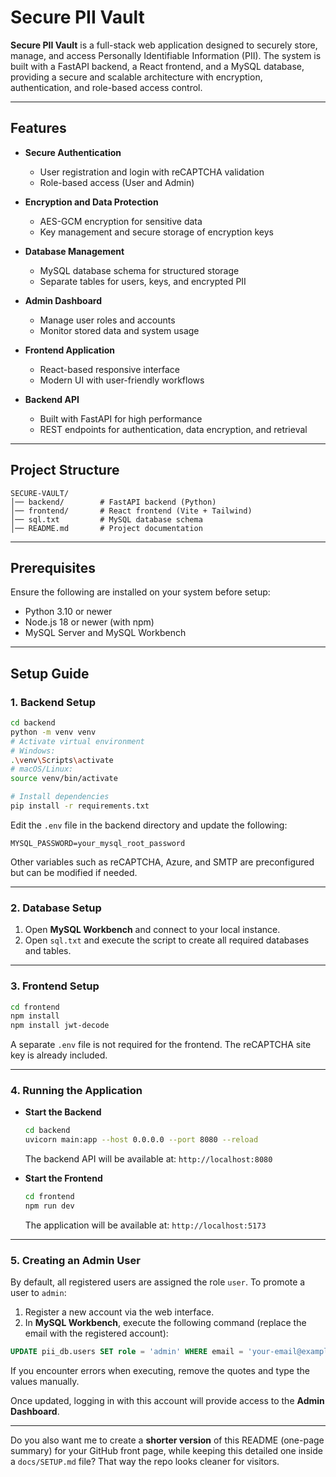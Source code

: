 
# Secure PII Vault

**Secure PII Vault** is a full-stack web application designed to securely store, manage, and access Personally Identifiable Information (PII).
The system is built with a FastAPI backend, a React frontend, and a MySQL database, providing a secure and scalable architecture with encryption, authentication, and role-based access control.

---

## Features

* **Secure Authentication**

  * User registration and login with reCAPTCHA validation
  * Role-based access (User and Admin)

* **Encryption and Data Protection**

  * AES-GCM encryption for sensitive data
  * Key management and secure storage of encryption keys

* **Database Management**

  * MySQL database schema for structured storage
  * Separate tables for users, keys, and encrypted PII

* **Admin Dashboard**

  * Manage user roles and accounts
  * Monitor stored data and system usage

* **Frontend Application**

  * React-based responsive interface
  * Modern UI with user-friendly workflows

* **Backend API**

  * Built with FastAPI for high performance
  * REST endpoints for authentication, data encryption, and retrieval

---

## Project Structure

```
SECURE-VAULT/
│── backend/        # FastAPI backend (Python)
│── frontend/       # React frontend (Vite + Tailwind)
│── sql.txt         # MySQL database schema
│── README.md       # Project documentation
```

---

## Prerequisites

Ensure the following are installed on your system before setup:

* Python 3.10 or newer
* Node.js 18 or newer (with npm)
* MySQL Server and MySQL Workbench

---

## Setup Guide

### 1. Backend Setup

```bash
cd backend
python -m venv venv
# Activate virtual environment
# Windows:
.\venv\Scripts\activate
# macOS/Linux:
source venv/bin/activate

# Install dependencies
pip install -r requirements.txt
```

Edit the `.env` file in the backend directory and update the following:

```env
MYSQL_PASSWORD=your_mysql_root_password
```

Other variables such as reCAPTCHA, Azure, and SMTP are preconfigured but can be modified if needed.

---

### 2. Database Setup

1. Open **MySQL Workbench** and connect to your local instance.
2. Open `sql.txt` and execute the script to create all required databases and tables.

---

### 3. Frontend Setup

```bash
cd frontend
npm install
npm install jwt-decode
```

A separate `.env` file is not required for the frontend. The reCAPTCHA site key is already included.

---

### 4. Running the Application

* **Start the Backend**

  ```bash
  cd backend
  uvicorn main:app --host 0.0.0.0 --port 8080 --reload
  ```

  The backend API will be available at: `http://localhost:8080`

* **Start the Frontend**

  ```bash
  cd frontend
  npm run dev
  ```

  The application will be available at: `http://localhost:5173`

---

### 5. Creating an Admin User

By default, all registered users are assigned the role `user`. To promote a user to `admin`:

1. Register a new account via the web interface.
2. In **MySQL Workbench**, execute the following command (replace the email with the registered account):

```sql
UPDATE pii_db.users SET role = 'admin' WHERE email = 'your-email@example.com';
```

If you encounter errors when executing, remove the quotes and type the values manually.

Once updated, logging in with this account will provide access to the **Admin Dashboard**.

---

Do you also want me to create a **shorter version** of this README (one-page summary) for your GitHub front page, while keeping this detailed one inside a `docs/SETUP.md` file? That way the repo looks cleaner for visitors.
